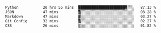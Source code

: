 <!--START_SECTION:waka-->

```txt
Python           20 hrs 55 mins  █████████████████████▓░░░   87.13 %
JSON             47 mins         ▓░░░░░░░░░░░░░░░░░░░░░░░░   03.28 %
Markdown         47 mins         ▓░░░░░░░░░░░░░░░░░░░░░░░░   03.27 %
Git Config       32 mins         ▓░░░░░░░░░░░░░░░░░░░░░░░░   02.27 %
CSS              26 mins         ▒░░░░░░░░░░░░░░░░░░░░░░░░   01.82 %
```

<!--END_SECTION:waka-->
